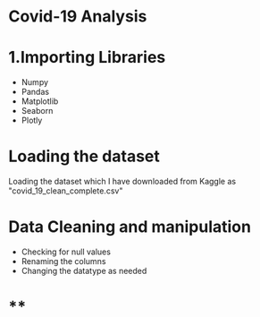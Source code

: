 # Covid-19 Analysis

# **1.Importing Libraries**

  * Numpy
  * Pandas
  * Matplotlib
  * Seaborn
  * Plotly

# **Loading the dataset**

  Loading the dataset which I have downloaded from Kaggle as "covid_19_clean_complete.csv"

# **Data Cleaning and manipulation**

  * Checking for null values
  * Renaming the columns
  * Changing the datatype as needed

# **
